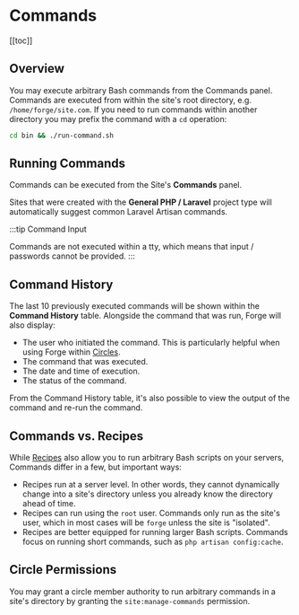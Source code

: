# Commands

[[toc]]

## Overview

You may execute arbitrary Bash commands from the Commands panel. Commands are executed from within the site's root directory, e.g. `/home/forge/site.com`. If you need to run commands within another directory you may prefix the command with a `cd` operation:

```bash
cd bin && ./run-command.sh
```

## Running Commands

Commands can be executed from the Site's **Commands** panel.

Sites that were created with the **General PHP / Laravel** project type will automatically suggest common Laravel Artisan commands.

:::tip Command Input

Commands are not executed within a tty, which means that input / passwords cannot be provided.
:::

## Command History

The last 10 previously executed commands will be shown within the **Command History** table. Alongside the command that was run, Forge will also display:

- The user who initiated the command. This is particularly helpful when using Forge within [Circles](/accounts/circles).
- The command that was executed.
- The date and time of execution.
- The status of the command.

From the Command History table, it's also possible to view the output of the command and re-run the command.

## Commands vs. Recipes

While [Recipes](/servers/recipes.md) also allow you to run arbitrary Bash scripts on your servers, Commands differ in a few, but important ways:

- Recipes run at a server level. In other words, they cannot dynamically change into a site's directory unless you already know the directory ahead of time.
- Recipes can run using the `root` user. Commands only run as the site's user, which in most cases will be `forge` unless the site is "isolated".
- Recipes are better equipped for running larger Bash scripts. Commands focus on running short commands, such as `php artisan config:cache`.

## Circle Permissions

You may grant a circle member authority to run arbitrary commands in a site's directory by granting the `site:manage-commands` permission.
